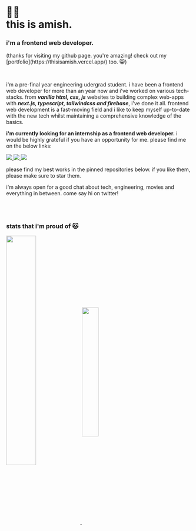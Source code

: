<h1>👋🏻</br>this is amish.</h1>

<h3>i'm a frontend web developer.</h3>

<p>(thanks for visiting my github page. you're amazing! check out my [portfolio](https://thisisamish.vercel.app/) too. 😸)</p>

</br>

<p>i'm a pre-final year engineering udergrad student. i have been a frontend web developer for more than an year now and i've worked on various tech-stacks. from <strong><em>vanilla html, css, js</em></strong> websites to building complex web-apps with <strong><em>next.js, typescript, tailwindcss and firebase</em></strong>, i've done it all. frontend web development is a fast-moving field and i like to keep myself up-to-date with the new tech whilst maintaining a comprehensive knowledge of the basics.</p>
<p><strong>i'm currently looking for an internship as a frontend web developer.</strong> i would be highly grateful if you have an opportunity for me. please find me on the below links:</p>

<p>
  <a href="https://www.linkedin.com/in/amishverma/">
    <img src="https://img.shields.io/badge/LinkedIn-%230077B5.svg?style=flat-square&logo=linkedin&logoColor=white" />
  </a>
  <a href="https://www.instagram.com/thisisamish/">
    <img src="https://img.shields.io/badge/Instagram-%23E4405F.svg?style=flat-square&logo=Instagram&logoColor=white" />
  </a>
  <a href="https://twitter.com/thisisamish">
    <img src="https://img.shields.io/badge/Twitter-%231DA1F2.svg?style=flat-square&logo=Twitter&logoColor=white" />
  </a>
</p>

<p>please find my best works in the pinned repositories below. if you like them, please make sure to star them.</p>
<p>i'm always open for a good chat about tech, engineering, movies and everything in between. come say hi on twitter!</p>

</br>
<h1></h1>

<h3>stats that i'm proud of 🐱</h3>
<p align="left">
  <a href="https://github.com/thisisamish/github-readme-stats">
    <img align="center" width="40%" src="https://github-readme-stats.vercel.app/api?username=thisisamish&count_private=true&show_icons=true&theme=swift" />
  </a>

  <a href="https://github.com/anuraghazra/github-readme-stats">
    <img align="center" width="30%" src="https://github-readme-stats.vercel.app/api/top-langs/?username=thisisamish&theme=swift&layout=compact" />
  </a>
</p>
